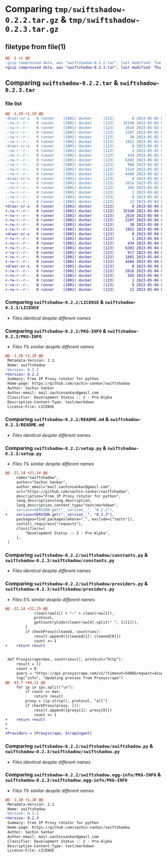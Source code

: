 # Comparing `tmp/swiftshadow-0.2.2.tar.gz` & `tmp/swiftshadow-0.2.3.tar.gz`

## filetype from file(1)

```diff
@@ -1 +1 @@
-gzip compressed data, was "swiftshadow-0.2.2.tar", last modified: Tue May  2 06:54:21 2023, max compression
+gzip compressed data, was "swiftshadow-0.2.3.tar", last modified: Thu May  4 07:58:38 2023, max compression
```

## Comparing `swiftshadow-0.2.2.tar` & `swiftshadow-0.2.3.tar`

### file list

```diff
@@ -1,19 +1,19 @@
-drwxr-xr-x   0 runner    (1001) docker     (123)        0 2023-05-02 06:54:21.390941 swiftshadow-0.2.2/
--rw-r--r--   0 runner    (1001) docker     (123)    35149 2023-05-02 06:54:04.000000 swiftshadow-0.2.2/LICENSE
--rw-r--r--   0 runner    (1001) docker     (123)     2616 2023-05-02 06:54:21.386941 swiftshadow-0.2.2/PKG-INFO
--rw-r--r--   0 runner    (1001) docker     (123)     2287 2023-05-02 06:54:04.000000 swiftshadow-0.2.2/README.md
--rw-r--r--   0 runner    (1001) docker     (123)       38 2023-05-02 06:54:21.390941 swiftshadow-0.2.2/setup.cfg
--rw-r--r--   0 runner    (1001) docker     (123)     1022 2023-05-02 06:54:04.000000 swiftshadow-0.2.2/setup.py
-drwxr-xr-x   0 runner    (1001) docker     (123)        0 2023-05-02 06:54:21.386941 swiftshadow-0.2.2/swiftshadow/
--rw-r--r--   0 runner    (1001) docker     (123)        1 2023-05-02 06:54:04.000000 swiftshadow-0.2.2/swiftshadow/__init__.py
--rw-r--r--   0 runner    (1001) docker     (123)      434 2023-05-02 06:54:04.000000 swiftshadow-0.2.2/swiftshadow/cache.py
--rw-r--r--   0 runner    (1001) docker     (123)     6303 2023-05-02 06:54:04.000000 swiftshadow-0.2.2/swiftshadow/constants.py
--rw-r--r--   0 runner    (1001) docker     (123)      988 2023-05-02 06:54:04.000000 swiftshadow-0.2.2/swiftshadow/helpers.py
--rw-r--r--   0 runner    (1001) docker     (123)     1524 2023-05-02 06:54:04.000000 swiftshadow-0.2.2/swiftshadow/providers.py
--rw-r--r--   0 runner    (1001) docker     (123)     4466 2023-05-02 06:54:04.000000 swiftshadow-0.2.2/swiftshadow/swiftshadow.py
-drwxr-xr-x   0 runner    (1001) docker     (123)        0 2023-05-02 06:54:21.386941 swiftshadow-0.2.2/swiftshadow.egg-info/
--rw-r--r--   0 runner    (1001) docker     (123)     2616 2023-05-02 06:54:21.000000 swiftshadow-0.2.2/swiftshadow.egg-info/PKG-INFO
--rw-r--r--   0 runner    (1001) docker     (123)      345 2023-05-02 06:54:21.000000 swiftshadow-0.2.2/swiftshadow.egg-info/SOURCES.txt
--rw-r--r--   0 runner    (1001) docker     (123)        1 2023-05-02 06:54:21.000000 swiftshadow-0.2.2/swiftshadow.egg-info/dependency_links.txt
--rw-r--r--   0 runner    (1001) docker     (123)        9 2023-05-02 06:54:21.000000 swiftshadow-0.2.2/swiftshadow.egg-info/requires.txt
--rw-r--r--   0 runner    (1001) docker     (123)       12 2023-05-02 06:54:21.000000 swiftshadow-0.2.2/swiftshadow.egg-info/top_level.txt
+drwxr-xr-x   0 runner    (1001) docker     (123)        0 2023-05-04 07:58:38.229992 swiftshadow-0.2.3/
+-rw-r--r--   0 runner    (1001) docker     (123)    35149 2023-05-04 07:58:25.000000 swiftshadow-0.2.3/LICENSE
+-rw-r--r--   0 runner    (1001) docker     (123)     2616 2023-05-04 07:58:38.229992 swiftshadow-0.2.3/PKG-INFO
+-rw-r--r--   0 runner    (1001) docker     (123)     2287 2023-05-04 07:58:25.000000 swiftshadow-0.2.3/README.md
+-rw-r--r--   0 runner    (1001) docker     (123)       38 2023-05-04 07:58:38.229992 swiftshadow-0.2.3/setup.cfg
+-rw-r--r--   0 runner    (1001) docker     (123)     1022 2023-05-04 07:58:25.000000 swiftshadow-0.2.3/setup.py
+drwxr-xr-x   0 runner    (1001) docker     (123)        0 2023-05-04 07:58:38.225992 swiftshadow-0.2.3/swiftshadow/
+-rw-r--r--   0 runner    (1001) docker     (123)        1 2023-05-04 07:58:25.000000 swiftshadow-0.2.3/swiftshadow/__init__.py
+-rw-r--r--   0 runner    (1001) docker     (123)      434 2023-05-04 07:58:25.000000 swiftshadow-0.2.3/swiftshadow/cache.py
+-rw-r--r--   0 runner    (1001) docker     (123)     6303 2023-05-04 07:58:25.000000 swiftshadow-0.2.3/swiftshadow/constants.py
+-rw-r--r--   0 runner    (1001) docker     (123)      917 2023-05-04 07:58:25.000000 swiftshadow-0.2.3/swiftshadow/helpers.py
+-rw-r--r--   0 runner    (1001) docker     (123)     1601 2023-05-04 07:58:25.000000 swiftshadow-0.2.3/swiftshadow/providers.py
+-rw-r--r--   0 runner    (1001) docker     (123)     4466 2023-05-04 07:58:25.000000 swiftshadow-0.2.3/swiftshadow/swiftshadow.py
+drwxr-xr-x   0 runner    (1001) docker     (123)        0 2023-05-04 07:58:38.229992 swiftshadow-0.2.3/swiftshadow.egg-info/
+-rw-r--r--   0 runner    (1001) docker     (123)     2616 2023-05-04 07:58:38.000000 swiftshadow-0.2.3/swiftshadow.egg-info/PKG-INFO
+-rw-r--r--   0 runner    (1001) docker     (123)      345 2023-05-04 07:58:38.000000 swiftshadow-0.2.3/swiftshadow.egg-info/SOURCES.txt
+-rw-r--r--   0 runner    (1001) docker     (123)        1 2023-05-04 07:58:38.000000 swiftshadow-0.2.3/swiftshadow.egg-info/dependency_links.txt
+-rw-r--r--   0 runner    (1001) docker     (123)        9 2023-05-04 07:58:38.000000 swiftshadow-0.2.3/swiftshadow.egg-info/requires.txt
+-rw-r--r--   0 runner    (1001) docker     (123)       12 2023-05-04 07:58:38.000000 swiftshadow-0.2.3/swiftshadow.egg-info/top_level.txt
```

### Comparing `swiftshadow-0.2.2/LICENSE` & `swiftshadow-0.2.3/LICENSE`

 * *Files identical despite different names*

### Comparing `swiftshadow-0.2.2/PKG-INFO` & `swiftshadow-0.2.3/PKG-INFO`

 * *Files 1% similar despite different names*

```diff
@@ -1,10 +1,10 @@
 Metadata-Version: 2.1
 Name: swiftshadow
-Version: 0.2.2
+Version: 0.2.3
 Summary: Free IP Proxy rotator for python
 Home-page: https://github.com/sachin-sankar/swiftshadow
 Author: Sachin Sankar
 Author-email: mail.sachinsankar@gmail.com
 Classifier: Development Status :: 2 - Pre-Alpha
 Description-Content-Type: text/markdown
 License-File: LICENSE
```

### Comparing `swiftshadow-0.2.2/README.md` & `swiftshadow-0.2.3/README.md`

 * *Files identical despite different names*

### Comparing `swiftshadow-0.2.2/setup.py` & `swiftshadow-0.2.3/setup.py`

 * *Files 1% similar despite different names*

```diff
@@ -21,14 +21,14 @@
     name="swiftshadow",
     author="Sachin Sankar",
     author_email="mail.sachinsankar@gmail.com",
     url="https://github.com/sachin-sankar/swiftshadow",
     description="Free IP Proxy rotator for python",
     long_description=long_description,
     long_description_content_type="text/markdown",
-    version=VERSION.get("__version__", "0.2.2"),
+    version=VERSION.get("__version__", "0.2.3"),
     packages=find_packages(where=".", exclude=["tests"]),
     install_requires=["requests"],
     classifiers=[
         "Development Status :: 2 - Pre-Alpha",
     ],
 )
```

### Comparing `swiftshadow-0.2.2/swiftshadow/constants.py` & `swiftshadow-0.2.3/swiftshadow/constants.py`

 * *Files identical despite different names*

### Comparing `swiftshadow-0.2.2/swiftshadow/providers.py` & `swiftshadow-0.2.3/swiftshadow/providers.py`

 * *Files 5% similar despite different names*

```diff
@@ -22,14 +22,15 @@
             clean(row[1]) + ":" + clean(row[2]),
             protocol,
             getCountryCode(clean(row[4].split(" ", 1)[1])),
         ]
         if checkProxy(cleaned, countries):
             result.append({cleaned[1]: cleaned[0]})
             count += 1
+    return result
 
 
 def Proxyscrape(max, countries=[], protocol="http"):
     result = []
     count = 0
     query = "https://api.proxyscrape.com/v2/?timeout=5000&request=displayproxies&protocol=http"
     log("info", "Updating proxies from Proxyscrape")
@@ -43,7 +44,11 @@
     for ip in ips.split("\n"):
         if count == max:
             return result
         proxy = [ip.strip(), protocol, "all"]
         if checkProxy(proxy, []):
             result.append({proxy[1]: proxy[0]})
             count += 1
+    return result
+
+
+Providers = [Proxyscrape, Scrapingant]
```

### Comparing `swiftshadow-0.2.2/swiftshadow/swiftshadow.py` & `swiftshadow-0.2.3/swiftshadow/swiftshadow.py`

 * *Files identical despite different names*

### Comparing `swiftshadow-0.2.2/swiftshadow.egg-info/PKG-INFO` & `swiftshadow-0.2.3/swiftshadow.egg-info/PKG-INFO`

 * *Files 1% similar despite different names*

```diff
@@ -1,10 +1,10 @@
 Metadata-Version: 2.1
 Name: swiftshadow
-Version: 0.2.2
+Version: 0.2.3
 Summary: Free IP Proxy rotator for python
 Home-page: https://github.com/sachin-sankar/swiftshadow
 Author: Sachin Sankar
 Author-email: mail.sachinsankar@gmail.com
 Classifier: Development Status :: 2 - Pre-Alpha
 Description-Content-Type: text/markdown
 License-File: LICENSE
```

